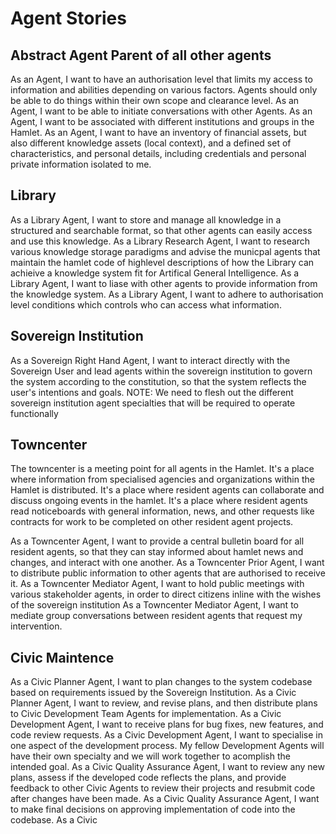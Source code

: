 # Agent Stories

## Abstract Agent Parent of all other agents
As an Agent, I want to have an authorisation level that limits my access to information and abilities depending on various factors. Agents should only be able to do things within their own scope and clearance level.
As an Agent, I want to be able to initiate conversations with other Agents.
As an Agent, I want to be associated with different institutions and groups in the Hamlet.
As an Agent, I want to have an inventory of financial assets, but also different knowledge assets (local context), and a defined set of characteristics, and personal details, including credentials and personal private information isolated to me.

## Library

As a Library Agent, I want to store and manage all knowledge in a structured and searchable format, so that other agents can easily access and use this knowledge.
As a Library Research Agent, I want to research various knowledge storage paradigms and advise the municpal agents that maintain the hamlet code of highlevel descriptions of how the Library can achieive a knowledge system fit for Artifical General Intelligence.
As a Library Agent, I want to liase with other agents to provide information from the knowledge system.
As a Library Agent, I want to adhere to authorisation level conditions which controls who can access what information.  

## Sovereign Institution

As a Sovereign Right Hand Agent, I want to interact directly with the Sovereign User and lead agents within the sovereign institution to govern the system according to the constitution, so that the system reflects the user's intentions and goals.
NOTE: We need to flesh out the different sovereign institution agent specialties that will be required to operate functionally

## Towncenter
The towncenter is a meeting point for all agents in the Hamlet. It's a place where information from specialised agencies and organizations within the Hamlet is distributed. It's a place where resident agents can collaborate and discuss ongoing events in the hamlet. It's a place where resident agents read noticeboards with general information, news, and other requests like contracts for work to be completed on other resident agent projects.

As a Towncenter Agent, I want to provide a central bulletin board for all resident agents, so that they can stay informed about hamlet news and changes, and interact with one another.
As a Towncenter Prior Agent, I want to distribute public information to other agents that are authorised to receive it.
As a Towncenter Mediator Agent, I want to hold public meetings with various stakeholder agents, in order to direct citizens inline with the wishes of the sovereign institution 
As a Towncenter Mediator Agent, I want to mediate group conversations between resident agents that request my intervention.

## Civic Maintence
As a Civic Planner Agent, I want to plan changes to the system codebase based on requirements issued by the Sovereign Institution.
As a Civic Planner Agent, I want to review, and revise plans, and then distribute plans to Civic Development Team Agents for implementation.
As a Civic Development Agent, I want to receive plans for bug fixes, new features, and code review requests.
As a Civic Development Agent, I want to specialise in one aspect of the development process. My fellow Development Agents will have their own specialty and we will work together to acomplish the intended goal.
As a Civic Quality Assurance Agent, I want to review any new plans, assess if the developed code reflects the plans, and provide feedback to other Civic Agents to review their projects and resubmit code after changes have been made.
As a Civic Quality Assurance Agent, I want to make final decisions on approving implementation of code into the codebase.
As a Civic
